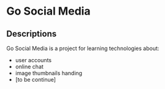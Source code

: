 # Go Social Media
## Descriptions
Go Social Media is a project for learning technologies about:
- user accounts
- online chat
- image thumbnails handing
- [to be continue]
